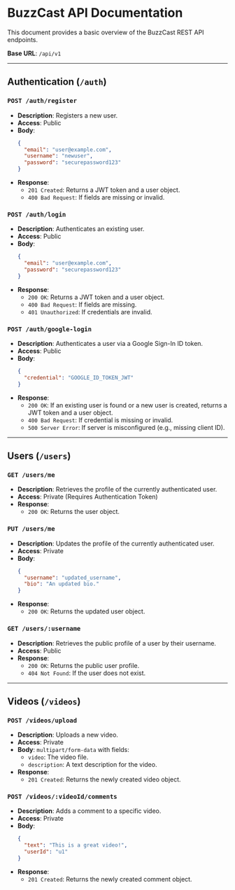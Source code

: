 # BuzzCast API Documentation

This document provides a basic overview of the BuzzCast REST API endpoints.

**Base URL**: `/api/v1`

---

## Authentication (`/auth`)

### `POST /auth/register`
- **Description**: Registers a new user.
- **Access**: Public
- **Body**:
  ```json
  {
    "email": "user@example.com",
    "username": "newuser",
    "password": "securepassword123"
  }
  ```
- **Response**:
  - `201 Created`: Returns a JWT token and a user object.
  - `400 Bad Request`: If fields are missing or invalid.

### `POST /auth/login`
- **Description**: Authenticates an existing user.
- **Access**: Public
- **Body**:
  ```json
  {
    "email": "user@example.com",
    "password": "securepassword123"
  }
  ```
- **Response**:
  - `200 OK`: Returns a JWT token and a user object.
  - `400 Bad Request`: If fields are missing.
  - `401 Unauthorized`: If credentials are invalid.

### `POST /auth/google-login`
- **Description**: Authenticates a user via a Google Sign-In ID token.
- **Access**: Public
- **Body**:
  ```json
  {
    "credential": "GOOGLE_ID_TOKEN_JWT"
  }
  ```
- **Response**:
  - `200 OK`: If an existing user is found or a new user is created, returns a JWT token and a user object.
  - `400 Bad Request`: If credential is missing or invalid.
  - `500 Server Error`: If server is misconfigured (e.g., missing client ID).

---

## Users (`/users`)

### `GET /users/me`
- **Description**: Retrieves the profile of the currently authenticated user.
- **Access**: Private (Requires Authentication Token)
- **Response**:
  - `200 OK`: Returns the user object.

### `PUT /users/me`
- **Description**: Updates the profile of the currently authenticated user.
- **Access**: Private
- **Body**:
  ```json
  {
    "username": "updated_username",
    "bio": "An updated bio."
  }
  ```
- **Response**:
  - `200 OK`: Returns the updated user object.

### `GET /users/:username`
- **Description**: Retrieves the public profile of a user by their username.
- **Access**: Public
- **Response**:
  - `200 OK`: Returns the public user profile.
  - `404 Not Found`: If the user does not exist.

---

## Videos (`/videos`)

### `POST /videos/upload`
- **Description**: Uploads a new video.
- **Access**: Private
- **Body**: `multipart/form-data` with fields:
  - `video`: The video file.
  - `description`: A text description for the video.
- **Response**:
  - `201 Created`: Returns the newly created video object.

### `POST /videos/:videoId/comments`
- **Description**: Adds a comment to a specific video.
- **Access**: Private
- **Body**:
  ```json
  {
    "text": "This is a great video!",
    "userId": "u1" 
  }
  ```
- **Response**:
  - `201 Created`: Returns the newly created comment object.